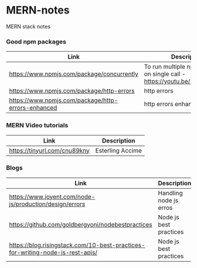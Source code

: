 # MERN-notes
MERN stack notes

### Good npm packages
| Link | Description |
| ------ | ------ |
|  https://www.npmjs.com/package/concurrently | To run multiple npm commands on single call - https://youtu.be/1REonFsWBbY  |
|  https://www.npmjs.com/package/http-errors | http errors |
|  https://www.npmjs.com/package/http-errors-enhanced | http errors enhanced|

### MERN Video tutorials
| Link | Description |
| ------ | ------ |
|  https://tinyurl.com/cnu89kny | Esterling Accime  |


### Blogs
| Link | Description |
| ------ | ------ |
|  https://www.joyent.com/node-js/production/design/errors | Handling node js erros  |
|  https://github.com/goldbergyoni/nodebestpractices | Node js best practices  |
|  https://blog.risingstack.com/10-best-practices-for-writing-node-js-rest-apis/ | Node js best practices  |


